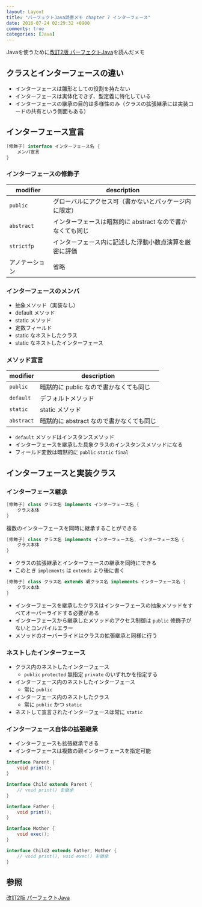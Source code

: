 ```yaml
---
layout: Layout
title: "パーフェクトJava読書メモ chapter 7 インターフェース"
date: 2016-07-24 02:29:32 +0900
comments: true
categories: [Java]
---
```


Javaを使うために[改訂2版 パーフェクトJava](http://www.amazon.co.jp/gp/product/4774166855/ref=as_li_ss_tl?ie=UTF8&camp=247&creative=7399&creativeASIN=4774166855&linkCode=as2&tag=sojiro14-22)を読んだメモ

## クラスとインターフェースの違い
* インターフェースは雛形としての役割を持たない
* インターフェースは実体化できず、型定義に特化している
* インターフェースの継承の目的は多様性のみ（クラスの拡張継承には実装コードの共有という側面もある）

## インターフェース宣言
```java
[修飾子] interface インターフェース名 {
    メンバ宣言
}
```

### インターフェースの修飾子
| modifier | description |
| -------- | ----------- |
| `public` | グローバルにアクセス可（書かないとパッケージ内に限定） |
| `abstract` | インターフェースは暗黙的に abstract なので書かなくても同じ |
| `strictfp` | インターフェース内に記述した浮動小数点演算を厳密に評価 |
| アノテーション | 省略 |

### インターフェースのメンバ
* 抽象メソッド（実装なし）
* default メソッド
* static メソッド
* 定数フィールド
* static なネストしたクラス
* static なネストしたインターフェース

### メソッド宣言
| modifier | description |
| -------- | ----------- |
| `public` | 暗黙的に public なので書かなくても同じ|
| `default` | デフォルトメソッド |
| `static` | static メソッド |
| `abstract` | 暗黙的に abstract なので書かなくても同じ |

* `default` メソッドはインスタンスメソッド
* インターフェースを継承した具象クラスのインスタンスメソッドになる
* フィールド変数は暗黙的に `public` `static` `final`

## インターフェースと実装クラス
### インターフェース継承
```java
[修飾子] class クラス名 implements インターフェース名 {
    クラス本体
}
```

複数のインターフェースを同時に継承することができる

```java
[修飾子] class クラス名 implements インターフェース名, インターフェース名 {
    クラス本体
}
```

* クラスの拡張継承とインターフェースの継承を同時にできる
* このとき `implements` は `extends` より後に書く

```java
[修飾子] class クラス名 extends 親クラス名 implements インターフェース名 {
    クラス本体
}
```

* インターフェースを継承したクラスはインターフェースの抽象メソッドをすべてオーバーライドする必要がある
* インターフェースから継承したメソッドのアクセス制御は `public` 修飾子がないとコンパイルエラー
* メソッドのオーバーライドはクラスの拡張継承と同様に行う

### ネストしたインターフェース
* クラス内のネストしたインターフェース
    * `public` `protected` 無指定 `private` のいずれかを指定する
* インターフェース内のネストしたインターフェース
    * 常に `public`
* インターフェース内のネストしたクラス
    * 常に `public` かつ `static`
* ネストして宣言されたインターフェースは常に `static`

### インターフェース自体の拡張継承
* インターフェースも拡張継承できる
* インターフェースは複数の親インターフェースを指定可能

```java
interface Parent {
    void print();
}

interface Child extends Parent {
    // void print() を継承
}

interface Father {
    void print();
}

interface Mother {
    void exec();
}

interface Child2 extends Father, Mother {
    // void print(), void exec() を継承
}
```

## 参照
[改訂2版 パーフェクトJava](http://www.amazon.co.jp/gp/product/4774166855/ref=as_li_ss_tl?ie=UTF8&camp=247&creative=7399&creativeASIN=4774166855&linkCode=as2&tag=sojiro14-22)

